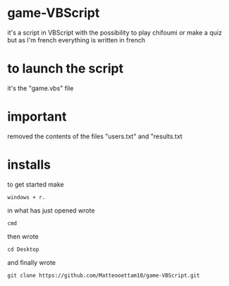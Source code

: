 # game-VBScript
it's a script in VBScript with the possibility to play chifoumi or make a quiz but as I'm french everything is written in french

# to launch the script
it's the "game.vbs" file

# important 
removed the contents of the files "users.txt" and "results.txt

# installs
to get started make

	windows + r.
  
in what has just opened wrote 

	cmd

then wrote


	cd Desktop

and finally wrote


	git clone https://github.com/Matteooettam10/game-VBScript.git
